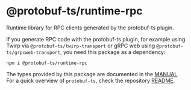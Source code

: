 @protobuf-ts/runtime-rpc
========================

Runtime library for RPC clients generated by the protobuf-ts plugin. 

If you generate RPC code with the protobuf-ts plugin, for example using 
Twirp via `@protobuf-ts/twirp-transport` or gRPC web using 
`@protobuf-ts/grpcweb-transport`, you need this package as a dependency:
                                                                                      
```shell script
npm i @protobuf-ts/runtime-rpc
``` 


The types provided by this package are documented in the 
[MANUAL](https://github.com/timostamm/protobuf-ts/blob/master/MANUAL.md#rpc-support).  
For a quick overview of `protobuf-ts`, check the repository [README](https://github.com/timostamm/protobuf-ts/blob/master/README.md).
